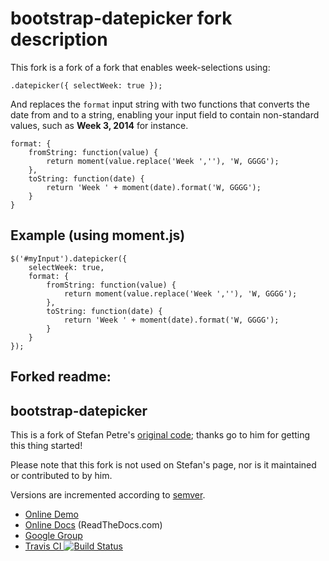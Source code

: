 # bootstrap-datepicker fork description
This fork is a fork of a fork that enables week-selections using:
    
    .datepicker({ selectWeek: true });

And replaces the `format` input string with two functions that converts the date from and to a string, enabling your input field to contain non-standard values, such as **Week 3, 2014** for instance.

    format: {
        fromString: function(value) {
            return moment(value.replace('Week ',''), 'W, GGGG');
        },
        toString: function(date) {
            return 'Week ' + moment(date).format('W, GGGG');
        }
    }

## Example (using moment.js)

    $('#myInput').datepicker({ 
   		selectWeek: true,
	    format: {
	        fromString: function(value) {
	            return moment(value.replace('Week ',''), 'W, GGGG');
	        },
	        toString: function(date) {
	            return 'Week ' + moment(date).format('W, GGGG');
	        }
	    }
	});

## Forked readme:

## bootstrap-datepicker

This is a fork of Stefan Petre's [original code](http://www.eyecon.ro/bootstrap-datepicker/);
thanks go to him for getting this thing started!

Please note that this fork is not used on Stefan's page, nor is it maintained or contributed to by him.

Versions are incremented according to [semver](http://semver.org/).

* [Online Demo](http://eternicode.github.io/bootstrap-datepicker/)
* [Online Docs](http://bootstrap-datepicker.readthedocs.org/) (ReadTheDocs.com)
* [Google Group](https://groups.google.com/group/bootstrap-datepicker/)
* [Travis CI ![Build Status](https://travis-ci.org/eternicode/bootstrap-datepicker.png?branch=master)](https://travis-ci.org/eternicode/bootstrap-datepicker)
